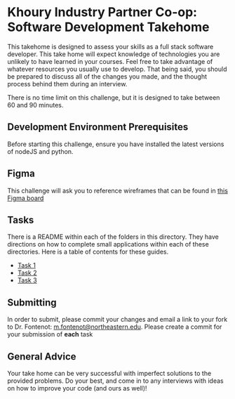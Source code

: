 # Khoury Industry Partner Co-op: Software Development Takehome
This takehome is designed to assess your skills as a full stack software developer. This take home will expect knowledge of technologies you are unlikely to have learned in your courses. Feel free to take advantage of whatever resources you usually use to develop. That being said, you should be prepared to discuss all of the changes you made, and the thought process behind them during an interview.

There is no time limit on this challenge, but it is designed to take between 60 and 90 minutes.

## Development Environment Prerequisites
Before starting this challenge, ensure you have installed the latest versions of nodeJS and python.

## Figma
This challenge will ask you to reference wireframes that can be found in [this Figma board](https://www.figma.com/design/1GfVyS6MgGZxWB64KSPRag/Untitled?node-id=0-1&t=0epGWkgxWP20bc2g-1)

## Tasks
There is a README within each of the folders in this directory. They have directions on how to complete small applications within each of these directories. Here is a table of contents for these guides.

- [Task 1](./task1/README.md)
- [Task 2](./task2/README.md)
- [Task 3](./task3/README.md)


## Submitting
In order to submit, please commit your changes and email a link to your fork to Dr. Fontenot: m.fontenot@northeastern.edu. Please create a commit for your submission of **each** task

## General Advice
Your take home can be very successful with imperfect solutions to the provided problems. Do your best, and come in to any interviews with ideas on how to improve your code (and ours as well)!
